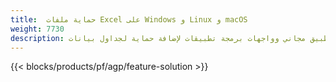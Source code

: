 ```yaml
---
title:  حماية ملفات Excel على Windows و Linux و macOS
weight: 7730
description: تطبيق مجاني وواجهات برمجة تطبيقات لإضافة حماية لجداول بيانات XLS و XLSX و ODS
---
```

{{< blocks/products/pf/agp/feature-solution >}} 

